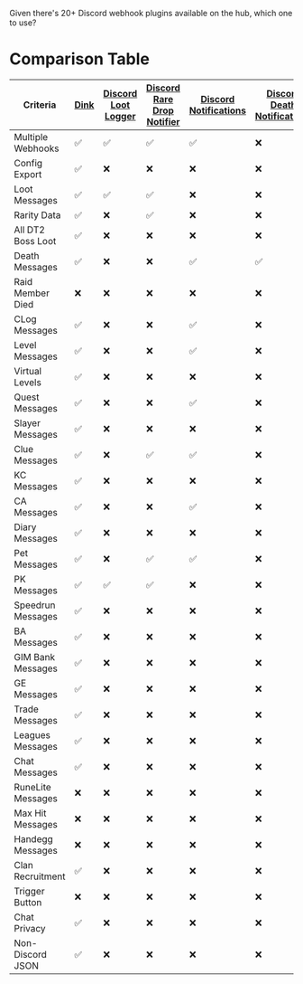 Given there's 20+ Discord webhook plugins available on the hub, which one to use?

# Comparison Table

| Criteria          | [Dink][1] | [Discord Loot Logger][2] | [Discord Rare Drop Notifier][3] | [Discord Notifications][4] | [Discord Death Notifications][5] | [Discord Collection Logger][6] | [Better Discord Loot Logger][7] | [Discord Level Notifications][8] | [Raid Shamer][9] | [Universal Discord Notifications][10] | [Discord Notifier][11] | [Clan Chat Webhooks][12] | [Discord Group Bank Notifications][13] | [Discord Screenshot][14] | [Discord Notifications/Split Tracker][15] | [GIM Bank Discord][16] | [Discord Chat Logger][17] | [MaxHitAlert][18] | [Handegg Discord Webhook][19] | [Discord Recruitment Notifier][20] |
| ----------------- | --------- | ------------------------ | ------------------------------- | -------------------------- | -------------------------------- | ------------------------------ | ------------------------------- | -------------------------------- | ---------------- | ------------------------------------- | ---------------------- | ------------------------ | -------------------------------------- | ------------------------ | ----------------------------------------- | ---------------------- | ------------------------- | ----------------- | ----------------------------- | ---------------------------------- |
| Multiple Webhooks | ✅        | ✅                       | ✅                              | ✅                         | ❌                               | ✅                             | ✅                              | ❌                               | ❌               | ✅                                    | ❌                     | ❌                       | ❌                                     | ✅                       | ❌                                        | ❌                     | ❌                        | ❌                | ❌                            | ✅                                 |
| Config Export     | ✅        | ❌                       | ❌                              | ❌                         | ❌                               | ❌                             | ❌                              | ❌                               | ❌               | ❌                                    | ❌                     | ❌                       | ❌                                     | ❌                       | ❌                                        | ❌                     | ❌                        | ❌                | ❌                            | ❌                                 |
| Loot Messages     | ✅        | ✅                       | ✅                              | ❌                         | ❌                               | ❌                             | ✅                              | ❌                               | ❌               | ✅                                    | ❌                     | ✅\*                     | ❌                                     | ❌                       | ✅                                        | ❌                     | ❌                        | ❌                | ❌                            | ❌                                 |
| Rarity Data       | ✅        | ❌                       | ✅                              | ❌                         | ❌                               | ❌                             | ❌                              | ❌                               | ❌               | ❌                                    | ❌                     | ❌                       | ❌                                     | ❌                       | ✅                                        | ❌                     | ❌                        | ❌                | ❌                            | ❌                                 |
| All DT2 Boss Loot | ✅        | ❌                       | ❌                              | ❌                         | ❌                               | ❌                             | ❌                              | ❌                               | ❌               | ❌                                    | ❌                     | ❌                       | ❌                                     | ❌                       | ❌                                        | ❌                     | ❌                        | ❌                | ❌                            | ❌                                 |
| Death Messages    | ✅        | ❌                       | ❌                              | ✅                         | ✅                               | ❌                             | ❌                              | ❌                               | ✅               | ✅                                    | ❌                     | ❌                       | ❌                                     | ❌                       | ✅                                        | ❌                     | ❌                        | ❌                | ❌                            | ❌                                 |
| Raid Member Died  | ❌        | ❌                       | ❌                              | ❌                         | ❌                               | ❌                             | ❌                              | ❌                               | ✅               | ❌                                    | ❌                     | ❌                       | ❌                                     | ❌                       | ❌                                        | ❌                     | ❌                        | ❌                | ❌                            | ❌                                 |
| CLog Messages     | ✅        | ❌                       | ❌                              | ✅                         | ❌                               | ✅                             | ✅                              | ❌                               | ❌               | ✅                                    | ❌                     | ✅\*                     | ❌                                     | ❌                       | ✅                                        | ❌                     | ❌                        | ❌                | ❌                            | ❌                                 |
| Level Messages    | ✅        | ❌                       | ❌                              | ✅                         | ❌                               | ❌                             | ❌                              | ✅                               | ❌               | ✅                                    | ❌                     | ✅\*                     | ❌                                     | ❌                       | ✅                                        | ❌                     | ❌                        | ❌                | ❌                            | ❌                                 |
| Virtual Levels    | ✅        | ❌                       | ❌                              | ❌                         | ❌                               | ❌                             | ❌                              | ❌                               | ❌               | ❌                                    | ❌                     | ❌                       | ❌                                     | ❌                       | ❌                                        | ❌                     | ❌                        | ❌                | ❌                            | ❌                                 |
| Quest Messages    | ✅        | ❌                       | ❌                              | ✅                         | ❌                               | ❌                             | ❌                              | ❌                               | ❌               | ✅                                    | ❌                     | ✅\*                     | ❌                                     | ❌                       | ✅                                        | ❌                     | ❌                        | ❌                | ❌                            | ❌                                 |
| Slayer Messages   | ✅        | ❌                       | ❌                              | ❌                         | ❌                               | ❌                             | ❌                              | ❌                               | ❌               | ✅                                    | ❌                     | ❌                       | ❌                                     | ❌                       | ✅\*                                      | ❌                     | ❌                        | ❌                | ❌                            | ❌                                 |
| Clue Messages     | ✅        | ❌                       | ✅                              | ✅                         | ❌                               | ❌                             | ❌                              | ❌                               | ❌               | ✅                                    | ❌                     | ❌                       | ❌                                     | ❌                       | ✅                                        | ❌                     | ❌                        | ❌                | ❌                            | ❌                                 |
| KC Messages       | ✅        | ❌                       | ❌                              | ❌                         | ❌                               | ❌                             | ❌                              | ❌                               | ❌               | ❌                                    | ❌                     | ❌                       | ❌                                     | ❌                       | ?                                         | ❌                     | ❌                        | ❌                | ❌                            | ❌                                 |
| CA Messages       | ✅        | ❌                       | ❌                              | ✅                         | ❌                               | ❌                             | ❌                              | ❌                               | ❌               | ❌                                    | ❌                     | ✅\*                     | ❌                                     | ❌                       | ❌                                        | ❌                     | ❌                        | ❌                | ❌                            | ❌                                 |
| Diary Messages    | ✅        | ❌                       | ❌                              | ❌                         | ❌                               | ❌                             | ❌                              | ❌                               | ❌               | ❌                                    | ❌                     | ✅\*                     | ❌                                     | ❌                       | ❌                                        | ❌                     | ❌                        | ❌                | ❌                            | ❌                                 |
| Pet Messages      | ✅        | ❌                       | ✅                              | ✅                         | ❌                               | ✅                             | ✅                              | ❌                               | ❌               | ✅                                    | ❌                     | ✅\*                     | ❌                                     | ❌                       | ✅                                        | ❌                     | ❌                        | ❌                | ❌                            | ❌                                 |
| PK Messages       | ✅        | ✅                       | ✅                              | ❌                         | ❌                               | ❌                             | ❌                              | ❌                               | ❌               | ✅                                    | ❌                     | ❌                       | ❌                                     | ❌                       | ✅                                        | ❌                     | ❌                        | ❌                | ❌                            | ❌                                 |
| Speedrun Messages | ✅        | ❌                       | ❌                              | ❌                         | ❌                               | ❌                             | ❌                              | ❌                               | ❌               | ❌                                    | ❌                     | ❌                       | ❌                                     | ❌                       | ❌                                        | ❌                     | ❌                        | ❌                | ❌                            | ❌                                 |
| BA Messages       | ✅        | ❌                       | ❌                              | ❌                         | ❌                               | ❌                             | ❌                              | ❌                               | ❌               | ❌                                    | ❌                     | ❌                       | ❌                                     | ❌                       | ❌                                        | ❌                     | ❌                        | ❌                | ❌                            | ❌                                 |
| GIM Bank Messages | ✅        | ❌                       | ❌                              | ❌                         | ❌                               | ❌                             | ❌                              | ❌                               | ❌               | ❌                                    | ❌                     | ❌                       | ✅                                     | ❌                       | ❌                                        | ✅                     | ❌                        | ❌                | ❌                            | ❌                                 |
| GE Messages       | ✅        | ❌                       | ❌                              | ❌                         | ❌                               | ❌                             | ❌                              | ❌                               | ❌               | ❌                                    | ❌                     | ❌                       | ❌                                     | ❌                       | ❌                                        | ❌                     | ❌                        | ❌                | ❌                            | ❌                                 |
| Trade Messages    | ✅        | ❌                       | ❌                              | ❌                         | ❌                               | ❌                             | ❌                              | ❌                               | ❌               | ❌                                    | ❌                     | ❌                       | ❌                                     | ❌                       | ❌                                        | ❌                     | ❌                        | ❌                | ❌                            | ❌                                 |
| Leagues Messages  | ✅        | ❌                       | ❌                              | ❌                         | ❌                               | ❌                             | ❌                              | ❌                               | ❌               | ❌                                    | ❌                     | ❌                       | ❌                                     | ❌                       | ❌                                        | ❌                     | ❌                        | ❌                | ❌                            | ❌                                 |
| Chat Messages     | ✅        | ❌                       | ❌                              | ❌                         | ❌                               | ❌                             | ❌                              | ❌                               | ❌               | ❌                                    | ❌                     | ✅\*                     | ❌                                     | ❌                       | ❌                                        | ❌                     | ✅                        | ❌                | ❌                            | ❌                                 |
| RuneLite Messages | ❌        | ❌                       | ❌                              | ❌                         | ❌                               | ❌                             | ❌                              | ❌                               | ❌               | ❌                                    | ✅                     | ❌                       | ❌                                     | ❌                       | ❌                                        | ❌                     | ❌                        | ❌                | ❌                            | ❌                                 |
| Max Hit Messages  | ❌        | ❌                       | ❌                              | ❌                         | ❌                               | ❌                             | ❌                              | ❌                               | ❌               | ❌                                    | ❌                     | ❌                       | ❌                                     | ❌                       | ❌                                        | ❌                     | ❌                        | ✅                | ❌                            | ❌                                 |
| Handegg Messages  | ❌        | ❌                       | ❌                              | ❌                         | ❌                               | ❌                             | ❌                              | ❌                               | ❌               | ❌                                    | ❌                     | ❌                       | ❌                                     | ❌                       | ❌                                        | ❌                     | ❌                        | ❌                | ✅                            | ❌                                 |
| Clan Recruitment  | ✅        | ❌                       | ❌                              | ❌                         | ❌                               | ❌                             | ❌                              | ❌                               | ❌               | ❌                                    | ❌                     | ❌                       | ❌                                     | ❌                       | ❌                                        | ❌                     | ❌                        | ❌                | ❌                            | ✅                                 |
| Trigger Button    | ❌        | ❌                       | ❌                              | ❌                         | ❌                               | ❌                             | ❌                              | ❌                               | ❌               | ❌                                    | ❌                     | ❌                       | ❌                                     | ✅                       | ✅\*                                      | ❌                     | ❌                        | ❌                | ❌                            | ❌                                 |
| Chat Privacy      | ✅        | ❌                       | ❌                              | ❌                         | ❌                               | ❌                             | ❌                              | ❌                               | ❌               | ❌                                    | ❌                     | ❌                       | ❌                                     | ✅                       | ❌                                        | ❌                     | ❌                        | ❌                | ❌                            | ❌                                 |
| Non-Discord JSON  | ✅        | ❌                       | ❌                              | ❌                         | ❌                               | ❌                             | ❌                              | ❌                               | ❌               | ❌                                    | ❌                     | ✅                       | ❌                                     | ❌                       | ❌                                        | ❌                     | ❌                        | ❌                | ❌                            | ❌                                 |

[1]: https://runelite.net/plugin-hub/show/dink
[2]: https://runelite.net/plugin-hub/show/discord-loot-logger
[3]: https://runelite.net/plugin-hub/show/discord-rare-drop-notificater
[4]: https://runelite.net/plugin-hub/show/discord-notifications
[5]: https://runelite.net/plugin-hub/show/discord-death-notifications
[6]: https://runelite.net/plugin-hub/show/discord-collection-logger
[7]: https://runelite.net/plugin-hub/show/better-discord-loot-logger
[8]: https://runelite.net/plugin-hub/show/discord-level-notifications
[9]: https://runelite.net/plugin-hub/show/raidshamer
[10]: https://runelite.net/plugin-hub/show/universal-discord-notifications
[11]: https://runelite.net/plugin-hub/show/discord-notifier
[12]: https://runelite.net/plugin-hub/show/clan-chat-webhook
[13]: https://runelite.net/plugin-hub/show/discord-group-bank-notifications
[14]: https://runelite.net/plugin-hub/show/discord-screenshot
[15]: https://runelite.net/plugin-hub/show/discordnotificationsaio
[16]: https://runelite.net/plugin-hub/show/gim-bank-discord
[17]: https://runelite.net/plugin-hub/show/discord-chat-logger
[18]: https://runelite.net/plugin-hub/show/maxhitalert
[19]: https://runelite.net/plugin-hub/show/handegg-discord-webhook
[20]: https://runelite.net/plugin-hub/show/discord-recruitment-notifier
